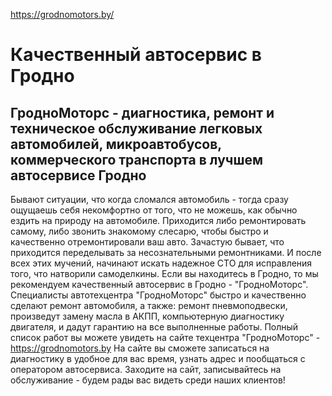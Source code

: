 https://grodnomotors.by/

<h1>Качественный автосервис в Гродно</h1>
<h2>ГродноМоторc - диагностика, ремонт и техническое обслуживание легковых автомобилей, микроавтобусов, коммерческого транспорта в лучшем автосервисе Гродно</h2>

Бывают ситуации, что когда сломался автомобиль - тогда сразу ощущаешь себя некомфортно от того, что не можешь, как обычно ездить на природу на автомобиле. Приходится либо ремонтировать самому, либо звонить знакомому слесарю, чтобы быстро и качественно отремонтировали ваш авто.
Зачастую бывает, что приходится переделывать за несознательными ремонтниками. И после всех этих мучений, начинают искать надежное СТО для исправления того, что натворили самоделкины. 
Если вы находитесь в Гродно, то мы рекомендуем качественный автосервис в Гродно - "ГродноМоторс". 
Специалисты автотехцентра "ГродноМоторс" быстро и качественно сделают ремонт автомобиля, а также: ремонт пневмоподвески, произведут замену масла в АКПП, компьютерную диагностику двигателя, и дадут гарантию на все выполненные работы. 
Полный список работ вы можете увидеть на сайте техцентра "ГродноМоторс" - https://grodnomotors.by
На сайте вы сможете записаться на диагностику в удобное для вас время, узнать адрес и пообщаться с оператором автосервиса. Заходите на сайт, записывайтесь на обслуживание - будем рады вас видеть среди наших клиентов!
